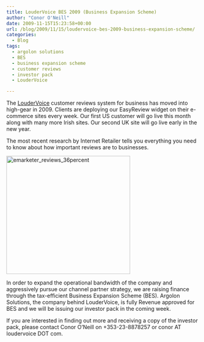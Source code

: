 ```yaml
---
title: LouderVoice BES 2009 (Business Expansion Scheme)
author: "Conor O'Neill"
date: 2009-11-15T15:23:58+00:00
url: /blog/2009/11/15/loudervoice-bes-2009-business-expansion-scheme/
categories:
  - Blog
tags:
  - argolon solutions
  - BES
  - business expansion scheme
  - customer reviews
  - investor pack
  - LouderVoice

---
```

The [LouderVoice][1] customer reviews system for business has moved into high-gear in 2009. Clients are deploying our EasyReview widget on their e-commerce sites every week. Our first US customer will go live this month along with many more Irish sites. Our second UK site will go live early in the new year.

The most recent research by Internet Retailer tells you everything you need to know about how important reviews are to businesses.

[<img class="aligncenter size-full wp-image-490" title="emarketer_reviews_36percent" src="http://www.loudervoice.com/wp-content/uploads/2009/11/15/loudervoice-bes-2009-business-expansion-scheme/emarketer_reviews_36percent.gif" alt="emarketer_reviews_36percent" width="324" height="309" />][2]

In order to expand the operational bandwidth of the company and aggressively pursue our channel partner strategy, we are raising finance through the tax-efficient Business Expansion Scheme (BES). Argolon Solutions, the company behind LouderVoice, is fully Revenue approved for BES and we will be issuing our investor pack in the coming week.

If you are interested in finding out more and receiving a copy of the investor pack, please contact Conor O&#8217;Neill on +353-23-8878257 or conor AT loudervoice DOT com.

 [1]: http://business.loudervoice.com/
 [2]: http://www.loudervoice.com/wp-content/uploads/2009/11/15/loudervoice-bes-2009-business-expansion-scheme/emarketer_reviews_36percent.gif